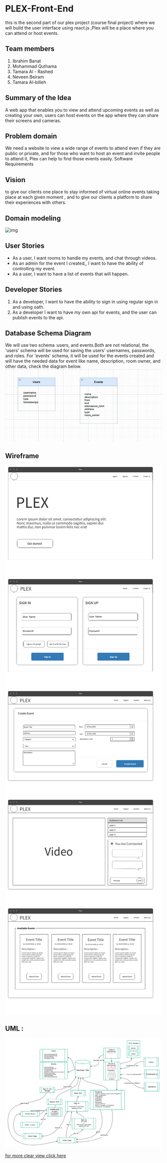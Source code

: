# PLEX-Front-End
 this is the second part of our plex  project (course final project) where we will build the user interface using react.js
,Plex will be a place where you can attend or host events.

## Team members 

1. Ibrahim Banat
2. Mohammad Quthama
3. Tamara Al - Rashed
4. Neveen Beiram
5. Tamara Al-billeh


## Summary of the Idea 
A web app that enables you to view and attend upcoming events as well as creating your own, users can host events on the app where they can share their screens and cameras.
## Problem domain 
We need a website to view a wide range of events to attend even if they are public or private, and for those who want to host an event and invite people to attend it, Plex can help to find those events easily.
Software Requirements
## Vision
to give our clients one place to stay informed of virtual online events taking place at each given moment , and to give our clients a platform to share their experiences with others.
## Domain modeling 
![img](https://f.top4top.io/p_1987hx8x31.png)
## User Stories
- As a user, I want rooms to handle my events, and chat through videos.
- As an admin for the event I created,, I want to have the ability of controlling my event. 
- As a user, I want to have a list of events  that will happen.
## Developer Stories
1. As a developer, I want to have the ability to sign in using regular sign in and using oath.
2. As a developer I want to have my own api for events, and the user can publish events to the api.
## Database Schema Diagram
We will use two schema :users, and events.Both are not relational, the 'users' schema will be used for saving the users' usernames, passwords, and roles.
For 'events' schema, it will be used for the events created and will have the needed data for event like name, description, room owner, and other data, check the diagram below.
![img](https://github.com/Fedora-Group/PLEX/blob/dev/public/assets/dataBase.JPG?raw=true)
## Wireframe
![img](https://github.com/Fedora-Group/PLEX/blob/dev/public/assets/home-wireframe.png?raw=true)
<br>
![img](https://github.com/Fedora-Group/PLEX/blob/dev/public/assets/signin-wireframe.png?raw=true)
<br>
![img](https://github.com/Fedora-Group/PLEX/blob/dev/public/assets/events-wireframe.png?raw=true)
<br>
![img](https://github.com/Fedora-Group/PLEX/blob/dev/public/assets/video-wireframe.png?raw=true)
<br>
![img](https://github.com/Fedora-Group/PLEX/blob/dev/public/assets/attend-event-wireframe.png?raw=true)
## UML :
![uml](https://github.com/Fedora-Group/PLEX/blob/dev/public/assets/UML-PLEX.png?raw=true)

[for more clear view click here](https://lucid.app/lucidspark/invitations/accept/inv_4f5cc904-4a6d-456b-9c7a-70386560deed?viewport_loc=-2121%2C-517%2C3841%2C1758%2C0_0)